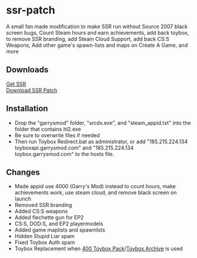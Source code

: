 # ssr-patch
A small fan made modification to make SSR run without Source 2007 black screen bugs, Count Steam hours and earn achievements, add back toybox, to remove SSR branding, add Steam Cloud Support, add back CS:S Weapons, Add other game's spawn-lists and maps on Create A Game, and more

## Downloads
[Get SSR](https://drive.google.com/file/d/0B2LJVvz5VEjEV3lnaUJFOHpxbkU/view)  
[Download SSR Patch](https://github.com/LeadKiller/ssr-patch/releases)

## Installation
- Drop the "garrysmod" folder, "srcds.exe", and "steam_appid.txt" into the folder that contains hl2.exe  
- Be sure to overwrite files if needed  
- Then run Toybox Redirect.bat as administrator, or add "185.215.224.134 toyboxapi.garrysmod.com" and "185.215.224.134 toybox.garrysmod.com" to the hosts file.

## Changes
* Made appid use 4000 (Garry's Mod) instead to count hours, make achievements work, use steam cloud, and remove black screen on launch
* Removed SSR branding
* Added CS:S weapons
* Added flechette gun for EP2
* CS:S, DOD:S, and EP2 playermodels
* Added game maplists and spawnlists
* Hidden Stupid Liar spam
* Fixed Toybox Auth spam
* Toybox Replacement when [400 Toybox Pack](https://steamcommunity.com/sharedfiles/filedetails/?id=1508536311)/[Toybox Archive](https://garchive.garrysmod12.com/gArchive/files/toybox_content.7z) is used
